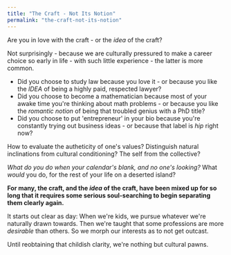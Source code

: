 ```yaml
---
title: "The Craft - Not Its Notion"
permalink: "the-craft-not-its-notion"
---
```


Are you in love with the craft - or the *idea* of the craft?

Not surprisingly - because we are culturally pressured to make a career choice so early in life - with such little experience - the latter is more common.

* Did you choose to study law because you love it - or because you like the *IDEA* of being a highly paid, respected lawyer?
* Did you choose to become a mathematician because most of your awake time you're thinking about math problems - or because you like the *romantic notion* of being that troubled genius with a PhD title?
* Did you choose to put 'entrepreneur' in your bio because you're constantly trying out business ideas - or because that label is *hip* right now?

How to evaluate the autheticity of one's values? Distinguish natural inclinations from cultural conditioning? The self from the collective?

*What do you do when your calendar's blank, and no one's looking?* What *would* you do, for the rest of your life on a deserted island?

**For many, the craft, and the *idea* of the craft, have been mixed up for so long that it requires some serious soul-searching to begin separating them clearly again.**

It starts out clear as day: When we're kids, we pursue whatever we're naturally drawn towards. Then we're taught that some professions are more *desirable* than others. So we morph our interests as to not get outcast.

Until reobtaining that childish clarity, we're nothing but cultural pawns.
